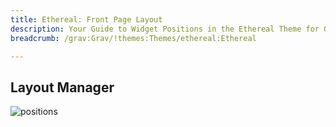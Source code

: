```yaml
---
title: Ethereal: Front Page Layout
description: Your Guide to Widget Positions in the Ethereal Theme for Grav
breadcrumb: /grav:Grav/!themes:Themes/ethereal:Ethereal

---
```


Layout Manager
-----

![positions](assets/outline_home.png)

